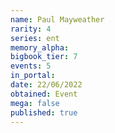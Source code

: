 ```yaml
---
name: Paul Mayweather
rarity: 4
series: ent
memory_alpha:
bigbook_tier: 7
events: 5
in_portal:
date: 22/06/2022
obtained: Event
mega: false
published: true
---
```



